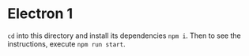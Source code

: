 # Electron 1
`cd` into this directory and install its dependencies `npm i`.
Then to see the instructions, execute `npm run start`.
